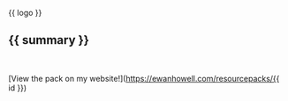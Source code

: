 
{{ logo }}
<br>

## {{ summary }}
<br>

[View the pack on my website!](https://ewanhowell.com/resourcepacks/{{ id }})